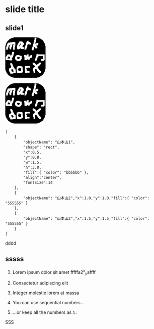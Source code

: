 <!-- oox param pptxSettings demo-pptx-settings.js -->
<!-- oox param v top h left dpi d-->

# slide title

## slide1

![](./markdown2docx.png)

<!-- oox position 50,50,50,50 dpi 50 -->

![](./markdown2docx.png)

```ppt
[
    {
        "objectName": "山本山1",
        "shape": "rect",
        "x":0.5,
        "y":0.8,
        "w":1.5,
        "h":3.0,
        "fill":{ "color": "bbbbbb" },
        "align":"center",
        "fontSize":14
    },
    {
        "objectName": "山本山2","x":1.0,"y":1.0,"fill":{ "color": "555555" }
    },
    {
        "objectName": "山本山3","x":1.5,"y":1.5,"fill":{ "color": "555555" }
    }
]
```


dddd


## sssss


1. Lorem ipsum dolor sit amet
   fffffa2<sup>x</sup><sub>y</sub>affff
2. Consectetur adipiscing elit
3. Integer molestie lorem at massa

4. You can use sequential numbers...
5. ...or keep all the numbers as `1.`

SSS
